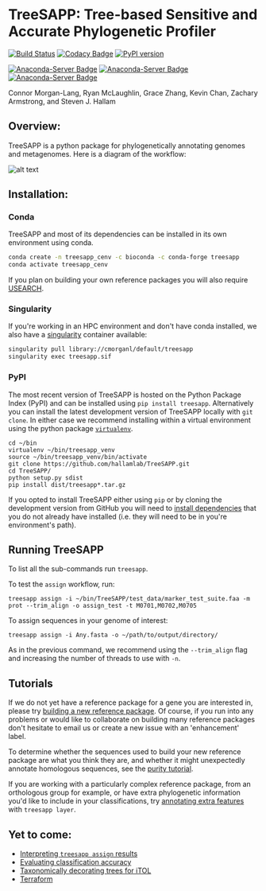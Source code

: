 # TreeSAPP: Tree-based Sensitive and Accurate Phylogenetic Profiler

[![Build Status](https://travis-ci.org/hallamlab/TreeSAPP.svg?branch=master)](https://travis-ci.org/hallamlab/TreeSAPP)
[![Codacy Badge](https://api.codacy.com/project/badge/Grade/1ae0c5b20743430497e1397f6e91839f)](https://www.codacy.com/manual/TreeSAPP/TreeSAPP?utm_source=github.com&amp;utm_medium=referral&amp;utm_content=hallamlab/TreeSAPP&amp;utm_campaign=Badge_Grade)
[![PyPI version](https://badge.fury.io/py/treesapp.svg)](https://badge.fury.io/py/treesapp)

[![Anaconda-Server Badge](https://anaconda.org/bioconda/treesapp/badges/installer/conda.svg)](https://conda.anaconda.org/bioconda)
[![Anaconda-Server Badge](https://anaconda.org/bioconda/treesapp/badges/platforms.svg)](https://anaconda.org/bioconda/treesapp)
[![Anaconda-Server Badge](https://anaconda.org/bioconda/treesapp/badges/version.svg)](https://anaconda.org/bioconda/treesapp)

Connor Morgan-Lang, Ryan McLaughlin, Grace Zhang, Kevin Chan, Zachary Armstrong, and Steven J. Hallam

## Overview:

TreeSAPP is a python package for phylogenetically annotating genomes and metagenomes.
 Here is a diagram of the workflow:

![alt text](https://github.com/hallamlab/TreeSAPP/blob/master/dev_utils/pipeline_figure_horizontal.png)

## Installation:

### Conda
TreeSAPP and most of its dependencies can be installed in its own environment using conda.

```bash
conda create -n treesapp_cenv -c bioconda -c conda-forge treesapp
conda activate treesapp_cenv
```
If you plan on building your own reference packages you will also require [USEARCH](https://www.drive5.com/usearch/).

### Singularity
If you're working in an HPC environment and don't have conda installed, we also have a 
[singularity](https://sylabs.io/guides/3.5/user-guide/) container available:
```bash
singularity pull library://cmorganl/default/treesapp
singularity exec treesapp.sif
```

### PyPI
The most recent version of TreeSAPP is hosted on the Python Package Index (PyPI) and can be installed using `pip install treesapp`.
 Alternatively you can install the latest development version of TreeSAPP locally with `git clone`.
 In either case we recommend installing within a virtual environment using the python package [`virtualenv`](https://virtualenv.pypa.io/en/latest/).
```
cd ~/bin
virtualenv ~/bin/treesapp_venv
source ~/bin/treesapp_venv/bin/activate
git clone https://github.com/hallamlab/TreeSAPP.git
cd TreeSAPP/
python setup.py sdist
pip install dist/treesapp*.tar.gz
```

If you opted to install TreeSAPP either using `pip` or by cloning the development version from GitHub you will need to
[install dependencies](https://github.com/hallamlab/TreeSAPP/blob/master/docs/dep_install.md) that you do not already
have installed (i.e. they will need to be in you're environment's path).

## Running TreeSAPP

To list all the sub-commands run `treesapp`.

To test the `assign` workflow, run:
```
treesapp assign -i ~/bin/TreeSAPP/test_data/marker_test_suite.faa -m prot --trim_align -o assign_test -t M0701,M0702,M0705
```

To assign sequences in your genome of interest:
```
treesapp assign -i Any.fasta -o ~/path/to/output/directory/
```
As in the previous command, we recommend using the `--trim_align` flag and increasing the number of threads to use with `-n`.


## Tutorials

If we do not yet have a reference package for a gene you are interested in,
please try [building a new reference package](https://github.com/hallamlab/TreeSAPP/blob/master/docs/Marker_package_creation_tutorial.md).
Of course, if you run into any problems or would like to collaborate on building many reference packages
don't hesitate to email us or create a new issue with an 'enhancement' label.

To determine whether the sequences used to build your new reference package are what you think they are,
 and whether it might unexpectedly annotate homologous sequences,
 see the [purity tutorial](https://github.com/hallamlab/TreeSAPP/blob/master/docs/purity_tutorial.md).

If you are working with a particularly complex reference package, from an orthologous group for example, or have extra
 phylogenetic information you'd like to include in your classifications,
 try [annotating extra features](https://github.com/hallamlab/TreeSAPP/blob/master/docs/layering_tutorial.md) with `treesapp layer`.


## Yet to come:
- [Interpreting `treesapp assign` results]()
- [Evaluating classification accuracy]()
- [Taxonomically decorating trees for iTOL]()
- [Terraform](https://github.com/hallamlab/TreeSAPP/tree/master/terraform)

